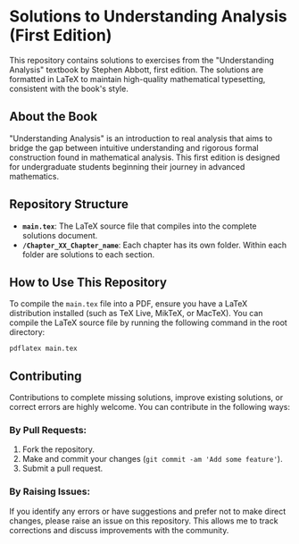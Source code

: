 # Solutions to Understanding Analysis (First Edition)

This repository contains solutions to exercises from the "Understanding Analysis" textbook by Stephen Abbott, first edition. The solutions are formatted in LaTeX to maintain high-quality mathematical typesetting, consistent with the book's style.

## About the Book

"Understanding Analysis" is an introduction to real analysis that aims to bridge the gap between intuitive understanding and rigorous formal construction found in mathematical analysis. This first edition is designed for undergraduate students beginning their journey in advanced mathematics.

## Repository Structure

- **`main.tex`**: The LaTeX source file that compiles into the complete solutions document.
- **`/Chapter_XX_Chapter_name`**: Each chapter has its own folder. Within each folder are solutions to each section.

## How to Use This Repository

To compile the `main.tex` file into a PDF, ensure you have a LaTeX distribution installed (such as TeX Live, MikTeX, or MacTeX). You can compile the LaTeX source file by running the following command in the root directory:

```
pdflatex main.tex
```

## Contributing

Contributions to complete missing solutions, improve existing solutions, or correct errors are highly welcome. You can contribute in the following ways:

### By Pull Requests:
1. Fork the repository.
2. Make and commit your changes (`git commit -am 'Add some feature'`).
3. Submit a pull request.

### By Raising Issues:
If you identify any errors or have suggestions and prefer not to make direct changes, please raise an issue on this repository. This allows me to track corrections and discuss improvements with the community.

